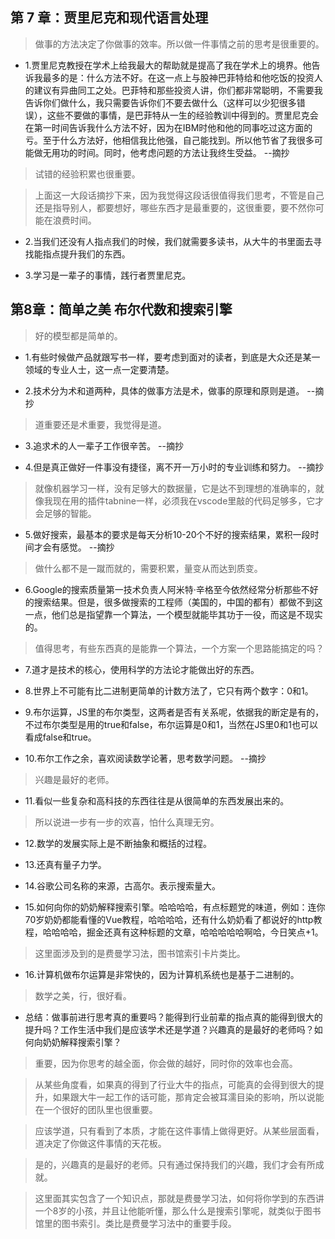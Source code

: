 ## 第 7 章：贾里尼克和现代语言处理

>做事的方法决定了你做事的效率。所以做一件事情之前的思考是很重要的。

- 1.贾里尼克教授在学术上给我最大的帮助就是提高了我在学术上的境界。他告诉我最多的是：什么方法不好。在这一点上与股神巴菲特给和他吃饭的投资人的建议有异曲同工之处。巴菲特和那些投资人讲，你们都非常聪明，不需要我告诉你们做什么，我只需要告诉你们不要去做什么（这样可以少犯很多错误），这些不要做的事情，是巴菲特从一生的经验教训中得到的。贾里尼克会在第一时间告诉我什么方法不好，因为在IBM时他和他的同事吃过这方面的亏。至于什么方法好，他相信我比他强，自己能找到。所以他节省了我很多可能做无用功的时间。同时，他考虑问题的方法让我终生受益。 --摘抄

>试错的经验积累也很重要。

>上面这一大段话摘抄下来，因为我觉得这段话很值得我们思考，不管是自己还是指导别人，都要想好，哪些东西才是最重要的，这很重要，要不然你可能在浪费时间。

- 2.当我们还没有人指点我们的时候，我们就需要多读书，从大牛的书里面去寻找能指点提升我们的东西。

- 3.学习是一辈子的事情，践行者贾里尼克。

## 第8章：简单之美 布尔代数和搜索引擎

>好的模型都是简单的。

- 1.有些时候做产品就跟写书一样，要考虑到面对的读者，到底是大众还是某一领域的专业人士，这一点一定要清楚。

- 2.技术分为术和道两种，具体的做事方法是术，做事的原理和原则是道。 --摘抄

>道重要还是术重要，我觉得是道。

- 3.追求术的人一辈子工作很辛苦。 --摘抄

- 4.但是真正做好一件事没有捷径，离不开一万小时的专业训练和努力。 --摘抄

>就像机器学习一样，没有足够大的数据量，它是达不到理想的准确率的，就像我现在用的插件tabnine一样，必须我在vscode里敲的代码足够多，它才会足够的智能。

- 5.做好搜索，最基本的要求是每天分析10-20个不好的搜索结果，累积一段时间才会有感觉。 --摘抄

>做什么都不是一蹴而就的，需要积累，量变从而达到质变。

- 6.Google的搜索质量第一技术负责人阿米特·辛格至今依然经常分析那些不好的搜索结果。但是，很多做搜索的工程师（美国的，中国的都有）都做不到这一点，他们总是指望靠一个算法，一个模型就能毕其功于一役，而这是不现实的。

>值得思考，有些东西真的是能靠一个算法，一个方案一个思路能搞定的吗？

- 7.道才是技术的核心，使用科学的方法论才能做出好的东西。

- 8.世界上不可能有比二进制更简单的计数方法了，它只有两个数字：0和1。

- 9.布尔运算，JS里的布尔类型，这两者是否有关系呢，依据我的断定是有的，不过布尔类型是用的true和false，布尔运算是0和1，当然在JS里0和1也可以看成false和true。

- 10.布尔工作之余，喜欢阅读数学论著，思考数学问题。 --摘抄

>兴趣是最好的老师。

- 11.看似一些复杂和高科技的东西往往是从很简单的东西发展出来的。

>所以说进一步有一步的欢喜，怕什么真理无穷。

- 12.数学的发展实际上是不断抽象和概括的过程。

- 13.还真有量子力学。

- 14.谷歌公司名称的来源，古高尔。表示搜索量大。

- 15.如何向你的奶奶解释搜索引擎。哈哈哈哈，有点标题党的味道，例如：连你70岁奶奶都能看懂的Vue教程，哈哈哈哈，还有什么奶奶看了都说好的http教程，哈哈哈哈，掘金还真有这种标题的文章，哈哈哈哈哈啊哈，今日笑点+1。

>这里面涉及到的是费曼学习法，图书馆索引卡片类比。

- 16.计算机做布尔运算是非常快的，因为计算机系统也是基于二进制的。

>数学之美，行，很好看。

- 总结：做事前进行思考真的重要吗？能得到行业前辈的指点真的能得到很大的提升吗？工作生活中我们是应该学术还是学道？兴趣真的是最好的老师吗？如何向奶奶解释搜索引擎？

>重要，因为你思考的越全面，你会做的越好，同时你的效率也会高。

>从某些角度看，如果真的得到了行业大牛的指点，可能真的会得到很大的提升，如果跟大牛一起工作的话可能，那肯定会被耳濡目染的影响，所以说能在一个很好的团队里也很重要。

>应该学道，只有看到了本质，才能在这件事情上做得更好。从某些层面看，道决定了你做这件事情的天花板。

>是的，兴趣真的是最好的老师。只有通过保持我们的兴趣，我们才会有所成就。

>这里面其实包含了一个知识点，那就是费曼学习法，如何将你学到的东西讲一个8岁的小孩，并且让他能听懂，那么什么是搜索引擎呢，就类似于图书馆里的图书索引。类比是费曼学习法中的重要手段。

















































